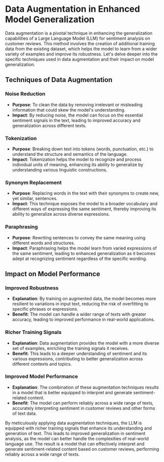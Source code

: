 # Data Augmentation in Enhanced Model Generalization

Data augmentation is a pivotal technique in enhancing the generalization capabilities of a Large Language Model (LLM) for sentiment analysis on customer reviews. This method involves the creation of additional training data from the existing dataset, which helps the model to learn from a wider variety of examples and improve its robustness. Let's delve deeper into the specific techniques used in data augmentation and their impact on model generalization.

## Techniques of Data Augmentation

### Noise Reduction
- **Purpose**: To clean the data by removing irrelevant or misleading information that could skew the model's understanding.
- **Impact**: By reducing noise, the model can focus on the essential sentiment signals in the text, leading to improved accuracy and generalization across different texts.

### Tokenization
- **Purpose**: Breaking down text into tokens (words, punctuation, etc.) to understand the structure and semantics of the language.
- **Impact**: Tokenization helps the model to recognize and process individual units of meaning, enhancing its ability to generalize by understanding various linguistic constructions.

### Synonym Replacement
- **Purpose**: Replacing words in the text with their synonyms to create new, yet similar, sentences.
- **Impact**: This technique exposes the model to a broader vocabulary and different ways of expressing the same sentiment, thereby improving its ability to generalize across diverse expressions.

### Paraphrasing
- **Purpose**: Rewriting sentences to convey the same meaning using different words and structures.
- **Impact**: Paraphrasing helps the model learn from varied expressions of the same sentiment, leading to enhanced generalization as it becomes adept at recognizing sentiment regardless of the specific wording.

## Impact on Model Performance

### Improved Robustness
- **Explanation**: By training on augmented data, the model becomes more resilient to variations in input text, reducing the risk of overfitting to specific phrases or expressions.
- **Benefit**: The model can handle a wider range of texts with greater accuracy, leading to improved performance in real-world applications.

### Richer Training Signals
- **Explanation**: Data augmentation provides the model with a more diverse set of examples, enriching the training signals it receives.
- **Benefit**: This leads to a deeper understanding of sentiment and its various expressions, contributing to better generalization across different contexts and topics.

### Improved Model Performance
- **Explanation**: The combination of these augmentation techniques results in a model that is better equipped to interpret and generate sentiment-related content.
- **Benefit**: The model can perform reliably across a wide range of texts, accurately interpreting sentiment in customer reviews and other forms of text data.

By meticulously applying data augmentation techniques, the LLM is equipped with richer training signals that enhance its understanding and generation of text. This leads to improved generalization in sentiment analysis, as the model can better handle the complexities of real-world language use. The result is a model that can effectively interpret and generate sentiment-related content based on customer reviews, performing reliably across a wide range of texts.

